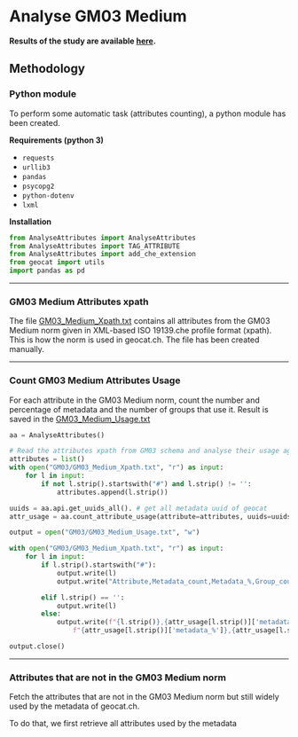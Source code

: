 # Analyse GM03 Medium
**Results of the study are available [here](https://docs.google.com/spreadsheets/d/1yfZ_zwq72Q7rIIWJ-HAi1FeMJtv5BqrLHHi9g-z3BmA).**
## Methodology
### Python module
To perform some automatic task (attributes counting), a python module has been created.

**Requirements (python 3)**

* `requests`
* `urllib3`
* `pandas`
* `psycopg2`
* `python-dotenv`
* `lxml`

**Installation**
```python
from AnalyseAttributes import AnalyseAttributes
from AnalyseAttributes import TAG_ATTRIBUTE
from AnalyseAttributes import add_che_extension
from geocat import utils
import pandas as pd
```
---
### GM03 Medium Attributes xpath
The file [GM03_Medium_Xpath.txt](./GM03/GM03_Medium_Xpath.txt) contains all attributes from the GM03 Medium norm given in 
XML-based ISO 19139.che profile format (xpath). This is how the norm is used in geocat.ch. The file has been created manually.

---
### Count GM03 Medium Attributes Usage
For each attribute in the GM03 Medium norm, count the number and percentage of metadata and the number of groups that use it.
Result is saved in the [GM03_Medium_Usage.txt](./GM03/GM03_Medium_Usage.txt)
```python
aa = AnalyseAttributes()

# Read the attributes xpath from GM03 schema and analyse their usage against all metadata
attributes = list()
with open("GM03/GM03_Medium_Xpath.txt", "r") as input:
    for l in input:
        if not l.strip().startswith("#") and l.strip() != '':
            attributes.append(l.strip())

uuids = aa.api.get_uuids_all(). # get all metadata uuid of geocat
attr_usage = aa.count_attribute_usage(attribute=attributes, uuids=uuids). # count attributes

output = open("GM03/GM03_Medium_Usage.txt", "w")

with open("GM03/GM03_Medium_Xpath.txt", "r") as input:
    for l in input:
        if l.strip().startswith("#"):
            output.write(l)
            output.write("Attribute,Metadata_count,Metadata_%,Group_count\n")

        elif l.strip() == '':
            output.write(l)
        else:
            output.write(f"{l.strip()},{attr_usage[l.strip()]['metadata_count']},"\
                f"{attr_usage[l.strip()]['metadata_%']},{attr_usage[l.strip()]['group_count']}\n")

output.close()
```
---
### Attributes that are not in the GM03 Medium norm
Fetch the attributes that are not in the GM03 Medium norm but still widely used by the metadata of geocat.ch. 

To do that, we first retrieve all attributes used by the metadata
